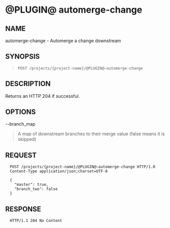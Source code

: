 @PLUGIN@ automerge-change
=============================

NAME
----
automerge-change - Automerge a change downstream

SYNOPSIS
--------
>     POST /projects/{project-name}/@PLUGIN@~automerge-change

DESCRIPTION
-----------
Returns an HTTP 204 if successful.

OPTIONS
-------
--branch_map
> A map of downstream branches to their merge value (false means it is skipped)

REQUEST
-----------
```
  POST /projects/{project-name}/@PLUGIN@~automerge-change HTTP/1.0
  Content-Type application/json;charset=UTF-8

  {
    "master": true,
    "branch_two": false
  }
```

RESPONSE
-----------
```
  HTTP/1.1 204 No Content
```
